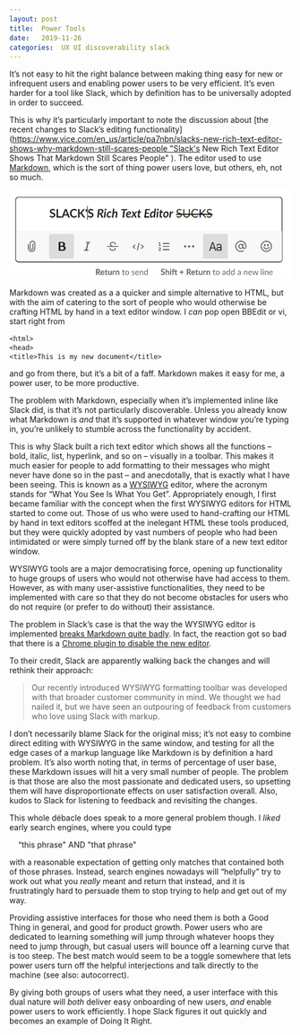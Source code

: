 ```yaml
---
layout: post
title:  Power Tools 
date:   2019-11-26 
categories:  UX UI discoverability slack 
---
```


It’s not easy to hit the right balance between making thing easy for new or infrequent users and enabling power users to be very efficient. It’s even harder for a tool like Slack, which by definition has to be universally adopted in order to succeed.

This is why it’s particularly important to note the discussion about [the recent changes to Slack’s editing functionality](https://www.vice.com/en_us/article/pa7nbn/slacks-new-rich-text-editor-shows-why-markdown-still-scares-people "Slack's New Rich Text Editor Shows That Markdown Still Scares People" ). The editor used to use [Markdown](https://daringfireball.net/projects/markdown/syntax), which is the sort of thing power users love, but others, eh, not so much. 

![](/images/unknown_filename.280.png)

Markdown was created as a a quicker and simple alternative to HTML, but with the aim of catering to the sort of people who would otherwise be crafting HTML by hand in a text editor window. I *can* pop open BBEdit or vi, start right from 

```
<html>
<head>
<title>This is my new document</title>
```

and go from there, but it’s a bit of a faff. Markdown makes it easy for me, a power user, to be more productive.

The problem with Markdown, especially when it’s implemented inline like Slack did, is that it’s not particularly discoverable. Unless you already know what Markdown is *and* that it’s supported in whatever window you’re typing in, you’re unlikely to stumble across the functionality by accident. 

This is why Slack built a rich text editor which shows all the functions – bold, italic, list, hyperlink, and so on – visually in a toolbar. This makes it much easier for people to add formatting to their messages who might never have done so in the past – and anecdotally, that is exactly what I have been seeing. This is known as a [WYSIWYG](https://en.wikipedia.org/wiki/WYSIWYG) editor, where the acronym stands for “What You See Is What You Get”. Appropriately enough, I first became familiar with the concept when the first WYSIWYG editors for HTML started to come out. Those of us who were used to hand-crafting our HTML by hand in text editors scoffed at the inelegant HTML these tools produced, but they were quickly adopted by vast numbers of people who had been intimidated or were simply turned off by the blank stare of a new text editor window.

WYSIWYG tools are a major democratising force, opening up functionality to huge groups of users who would not otherwise have had access to them. However, as with many user-assistive functionalities, they need to be implemented with care so that they do not become obstacles for users who do not require (or prefer to do without) their assistance.

The problem in Slack’s case is that the way the WYSIWYG editor is implemented [breaks Markdown quite badly](https://quuxplusone.github.io/blog/2019/11/20/slack-rich-text-box/ "Slack’s new WYSIWYG input box is really terrible" ). In fact, the reaction got so bad that there is a [Chrome plugin to disable the new editor](https://chrome.Google.com/webstore/detail/disable-slack-wysiwyg/jenojkbpialbgpbgokiakifhpmoponjn "Disable Slack Wysiwyg"). 

To their credit, Slack are apparently walking back the changes and will rethink their approach:

> Our recently introduced WYSIWYG formatting toolbar was developed with that broader customer community in mind. We thought we had nailed it, but we have seen an outpouring of feedback from customers who love using Slack with markup.

I don’t necessarily blame Slack for the original miss; it’s not easy to combine direct editing with WYSIWYG in the same window, and testing for all the edge cases of a markup language like Markdown is by definition a hard problem. It’s also worth noting that, in terms of percentage of user base, these Markdown issues will hit a very small number of people. The problem is that those are also the most passionate and dedicated users, so upsetting them will have disproportionate effects on user satisfaction overall. Also, kudos to Slack for listening to feedback and revisiting the changes.

This whole débacle does speak to a more general problem though. I *liked* early search engines, where you could type 

    “this phrase" AND "that phrase"

with a reasonable expectation of getting only matches that contained both of those phrases. Instead, search engines nowadays will “helpfully” try to work out what you *really* meant and return that instead, and it is frustratingly hard to persuade them to stop trying to help and get out of my way.

Providing assistive interfaces for those who need them is both a Good Thing in general, and good for product growth. Power users who are dedicated to learning something will jump through whatever hoops they need to jump through, but casual users will bounce off a learning curve that is too steep. The best match would seem to be a toggle somewhere that lets power users turn off the helpful interjections and talk directly to the machine (see also: autocorrect).

By giving both groups of users what they need, a user interface with this dual nature will *both* deliver easy onboarding of new users, *and* enable power users to work efficiently. I hope Slack figures it out quickly and becomes an example of Doing It Right.